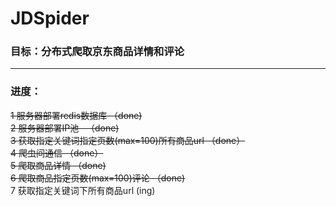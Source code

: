 # JDSpider

### 目标：分布式爬取京东商品详情和评论

---
### 进度：
~~1 服务器部署redis数据库  （done)~~<br>
~~2 服务器部署IP池   （done)~~<br>
~~3 获取指定关键词指定页数(max=100)所有商品url  （done）~~<br>
~~4 爬虫间通信  （done）~~<br>
~~5 爬取商品详情  （done)~~<br>
~~6 爬取商品指定页数(max=100)评论  （done)~~<br>
7 获取指定关键词下所有商品url  (ing)
